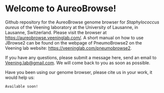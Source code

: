 # Welcome to AureoBrowse!

Github repository for the AureoBrowse genome browser for _Staphylococcus aureus_ of the Veening laboratory at the University of Lausanne, in Lausanne, Switzerland.
Please visit the browser at https://aureobrowse.veeninglab.com/.
A short manual on how to use JBrowse2 can be found on the webpage of PneumoBrowse2 on the Veening lab website: https://veeninglab.com/pneumobrowse2.

If you have any questions, please submit a message here, send an email to Veening.lab@gmail.com.
We will come back to you as soon as possible.

Have you been using our genome browser, please cite us in your work, it would help us:
```
Available soon!
```
